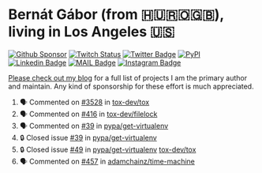 # Bernát Gábor (from 🇭🇺🇷🇴🇬🇧), living in Los Angeles 🇺🇸

[![Github Sponsor](https://img.shields.io/static/v1?label=Sponsor&message=%E2%9D%A4&logo=GitHub&link=https://github.com/sponsors/gaborbernat&style=flat-square)](https://github.com/sponsors/gaborbernat)
[![Twitch Status](https://img.shields.io/twitch/status/gaborbernat?style=flat-square)](https://www.twitch.tv/gaborbernat)
[![Twitter Badge](https://img.shields.io/badge/-@gjbernat-1ca0f1?style=flat-square&labelColor=1ca0f1&logo=twitter&logoColor=white&link=https://twitter.com/gjbernat)](https://twitter.com/gjbernat)
[![PyPI](https://img.shields.io/badge/-gaborbernat-0073b7?style=flat-square&logo=Python&logoColor=white&link=https://pypi.org/user/gaborbernat/)](https://pypi.org/user/gaborbernat/)
[![Linkedin Badge](https://img.shields.io/badge/-gaborbernat-blue?style=flat-square&logo=Linkedin&logoColor=white&link=https://www.linkedin.com/in/gaborbernat/)](https://www.linkedin.com/in/gaborbernat/)
[![MAIL Badge](https://img.shields.io/badge/-gaborjbernat@gmail.com-c14438?style=flat-square&logo=Gmail&logoColor=white&link=mailto:gaborjbernat@gmail.com)](mailto:gaborjbernat@gmail.com)
[![Instagram Badge](https://img.shields.io/badge/-@gabor__bernat-845EC2?style=flat-square&labelColor=white&logo=Instagram&link=https://instagram.com/gabor_bernat/)](https://instagram.com/gabor_bernat)

[Please check out my blog](https://bernat.tech/about/) for a full list of projects I am the primary author and maintain.
Any kind of sponsorship for these effort is much appreciated.

<!--START_SECTION:activity-->

1. 🗣 Commented on [#3528](https://github.com/tox-dev/tox/pull/3528#issuecomment-2872780468) in [tox-dev/tox](https://github.com/tox-dev/tox)
2. 🗣 Commented on [#416](https://github.com/tox-dev/filelock/issues/416#issuecomment-2872768739) in [tox-dev/filelock](https://github.com/tox-dev/filelock)
3. 🗣 Commented on [#39](https://github.com/pypa/get-virtualenv/issues/39#issuecomment-2872766539) in [pypa/get-virtualenv](https://github.com/pypa/get-virtualenv)
4. 🔒 Closed issue [#39](https://github.com/pypa/get-virtualenv/issues/39) in [pypa/get-virtualenv](https://github.com/pypa/get-virtualenv)
5. 🔒 Closed issue [#49](https://github.com/pypa/get-virtualenv/issues/49) in [pypa/get-virtualenv](https://github.com/pypa/get-virtualenv)
   [tox-dev/tox](https://github.com/tox-dev/tox)
5. 🗣 Commented on [#457](https://github.com/adamchainz/time-machine/pull/457#issuecomment-2197730644) in
[adamchainz/time-machine](https://github.com/adamchainz/time-machine)
<!--END_SECTION:activity-->
